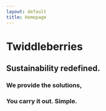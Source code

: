 ```yaml
---
layout: default
title: Homepage
---
```


# Twiddleberries

## Sustainability redefined.

### We provide the solutions,

### You carry it out. Simple.
